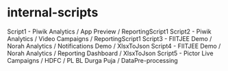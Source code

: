 # internal-scripts
Script1 - Piwik Analytics / App Preview / ReportingScript1
Script2 - Piwik Analytics / Video Campaigns / ReportingScript1
Script3 - FIITJEE Demo / Norah Analytics / Notifications Demo / XlsxToJson
Script4 - FIITJEE Demo / Norah Analytics / Reporting Dashboard / XlsxToJson
Script5 - Pictor Live Campaigns / HDFC / PL BL Durga Puja / DataPre-processing
